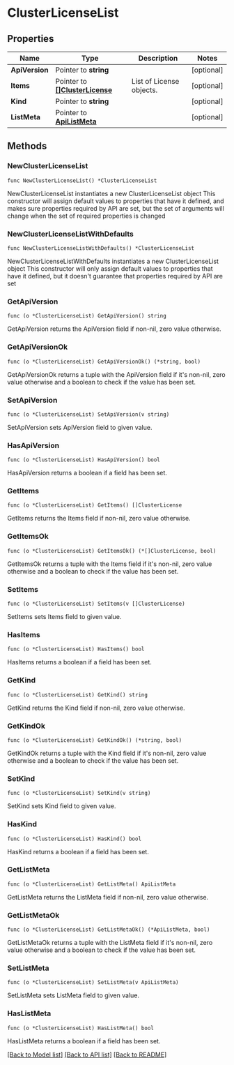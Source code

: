 # ClusterLicenseList

## Properties

Name | Type | Description | Notes
------------ | ------------- | ------------- | -------------
**ApiVersion** | Pointer to **string** |  | [optional] 
**Items** | Pointer to [**[]ClusterLicense**](ClusterLicense.md) | List of License objects. | [optional] 
**Kind** | Pointer to **string** |  | [optional] 
**ListMeta** | Pointer to [**ApiListMeta**](apiListMeta.md) |  | [optional] 

## Methods

### NewClusterLicenseList

`func NewClusterLicenseList() *ClusterLicenseList`

NewClusterLicenseList instantiates a new ClusterLicenseList object
This constructor will assign default values to properties that have it defined,
and makes sure properties required by API are set, but the set of arguments
will change when the set of required properties is changed

### NewClusterLicenseListWithDefaults

`func NewClusterLicenseListWithDefaults() *ClusterLicenseList`

NewClusterLicenseListWithDefaults instantiates a new ClusterLicenseList object
This constructor will only assign default values to properties that have it defined,
but it doesn't guarantee that properties required by API are set

### GetApiVersion

`func (o *ClusterLicenseList) GetApiVersion() string`

GetApiVersion returns the ApiVersion field if non-nil, zero value otherwise.

### GetApiVersionOk

`func (o *ClusterLicenseList) GetApiVersionOk() (*string, bool)`

GetApiVersionOk returns a tuple with the ApiVersion field if it's non-nil, zero value otherwise
and a boolean to check if the value has been set.

### SetApiVersion

`func (o *ClusterLicenseList) SetApiVersion(v string)`

SetApiVersion sets ApiVersion field to given value.

### HasApiVersion

`func (o *ClusterLicenseList) HasApiVersion() bool`

HasApiVersion returns a boolean if a field has been set.

### GetItems

`func (o *ClusterLicenseList) GetItems() []ClusterLicense`

GetItems returns the Items field if non-nil, zero value otherwise.

### GetItemsOk

`func (o *ClusterLicenseList) GetItemsOk() (*[]ClusterLicense, bool)`

GetItemsOk returns a tuple with the Items field if it's non-nil, zero value otherwise
and a boolean to check if the value has been set.

### SetItems

`func (o *ClusterLicenseList) SetItems(v []ClusterLicense)`

SetItems sets Items field to given value.

### HasItems

`func (o *ClusterLicenseList) HasItems() bool`

HasItems returns a boolean if a field has been set.

### GetKind

`func (o *ClusterLicenseList) GetKind() string`

GetKind returns the Kind field if non-nil, zero value otherwise.

### GetKindOk

`func (o *ClusterLicenseList) GetKindOk() (*string, bool)`

GetKindOk returns a tuple with the Kind field if it's non-nil, zero value otherwise
and a boolean to check if the value has been set.

### SetKind

`func (o *ClusterLicenseList) SetKind(v string)`

SetKind sets Kind field to given value.

### HasKind

`func (o *ClusterLicenseList) HasKind() bool`

HasKind returns a boolean if a field has been set.

### GetListMeta

`func (o *ClusterLicenseList) GetListMeta() ApiListMeta`

GetListMeta returns the ListMeta field if non-nil, zero value otherwise.

### GetListMetaOk

`func (o *ClusterLicenseList) GetListMetaOk() (*ApiListMeta, bool)`

GetListMetaOk returns a tuple with the ListMeta field if it's non-nil, zero value otherwise
and a boolean to check if the value has been set.

### SetListMeta

`func (o *ClusterLicenseList) SetListMeta(v ApiListMeta)`

SetListMeta sets ListMeta field to given value.

### HasListMeta

`func (o *ClusterLicenseList) HasListMeta() bool`

HasListMeta returns a boolean if a field has been set.


[[Back to Model list]](../README.md#documentation-for-models) [[Back to API list]](../README.md#documentation-for-api-endpoints) [[Back to README]](../README.md)


